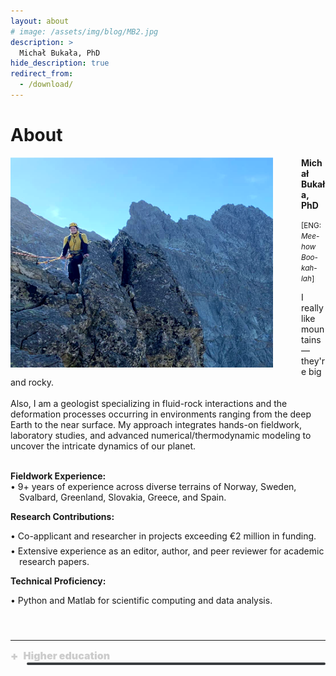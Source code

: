 ```yaml
---
layout: about
# image: /assets/img/blog/MB2.jpg
description: >
  Michał Bukała, PhD
hide_description: true
redirect_from:
  - /download/
---
```


# About

<img src="/assets/img/blog/MB_new.png" alt="M" style="width: 420px; float: left; margin-right: 45px;"> 

<b> Michał Bukała, PhD</b> <br>

<span style="font-size: smaller;">[ENG: <i>Mee-how Boo-kah-lah</i>]</span> <br>

I really like mountains—they're big and rocky.<br><br>
Also, I am a geologist specializing in fluid-rock interactions and the deformation processes occurring in environments ranging from the deep Earth to the near surface. My approach integrates hands-on fieldwork, laboratory studies, and advanced numerical/thermodynamic modeling to uncover the intricate dynamics of our planet.
<br>

<html lang="pl">
<head>
  <meta charset="UTF-8">
  <title>Projekty Naukowe</title>
  <style>
    :root {
      --accent-color: rgb(79,177,186);
    }

    .indent1 {
      margin-left: 25px; 
    }

    .list-item {
      text-indent: -1em;     /* Pull bullet out */
      padding-left: 1em;     /* Push rest of text back */
      margin-bottom: 0.5em;  /* Optional spacing between items */
    }
  </style>
</head>
<body>

<br>
<b>Fieldwork Experience: </b><br>
<div class="indent1">
  <div class="list-item">• 9+ years of experience across diverse terrains of Norway, Sweden, Svalbard, Greenland, Slovakia, Greece, and Spain.</div>
</div>

<b>Research Contributions:</b> <br>
<div class="indent1">
  <div class="list-item">• Co-applicant and researcher in projects exceeding €2 million in funding.</div>
  <div class="list-item">• Extensive experience as an editor, author, and peer reviewer for academic research papers.</div>
</div>

<b>Technical Proficiency:</b><br>
<div class="indent1">
  <div class="list-item">• Python and Matlab for scientific computing and data analysis.</div>
</div>
<br><br>
</body>
</html>

---

<html lang="pl">
<head>
  <meta charset="UTF-8">
  <title>Projekty Naukowe</title>
  <style>
    :root {
      --accent-color: rgb(79,177,186);
    }

    body {
      background-color: #2a2d2f;
      color: #cccccc;
      font-family: Arial, sans-serif;
      font-size: 1rem;
      line-height: 1.75;
      padding: 20px;
    }

    .project {
      margin-bottom: 25px;
    }

    .project-title {
      cursor: pointer;
      color: #cccccc;
      text-decoration: none;
      display: flex;
      align-items: center;
      gap: 8px;
      font-weight: 900; /* heading weight */
      font-size: 1rem;
    }

    .project-title:hover {
      text-decoration: underline;
      text-decoration-color: var(--accent-color);
    }

    .icon {
      font-size: 18px;
      transition: transform 0.3s ease;
    }

    .icon.rotate {
      transform: rotate(45deg);
    }

    .project-pis {
      margin: 4px 0 10px 26px;
      font-weight: 400;
      color: #cccccc;
      font-size: 1rem;
    }

    .toggle-content {
    max-height: 0;
    overflow: hidden;
    transition: max-height 0.4s ease;
    margin-left: 26px;
    font-weight: 400;
    font-size: 1rem;
    background-color: #393d40; 
    padding: 2px;
    border-radius: 2px;
    }


    .toggle-content.show {
      max-height: 500px;
    }

    a {
      color: var(--accent-color);
      text-decoration: none;
    }

    a:hover {
      text-decoration: underline;
    }

    .indent {
    margin-left: 50px; 
    }
  </style>
</head>
<body>

  <div class="project">
    <div class="project-title" onclick="toggleDetails('p1')">
      <span id="icon-p1" class="icon">+</span>
      <span>
        Higher education
      </span>
    </div>
    <div id="details-p1" class="toggle-content">
      <div>
        <b>2021 - PhD</b> <i>in Earth Sciences - Geology</i><br> 
        <div class="indent">
          AGH University of Science and Technology, Kraków (Poland)<br>
          Doctoral thesis: <i>“Subduction processes recorded by the Baltica outer margin in the Scandinavian Caledonides”</i><br>
          <a href="https://www.elementsmagazine.org/wp-content/uploads/archives/e18_3/e18_3_soc_PTMIN.pdf">🏅 Award for the best PhD thesis given by the Polish Mineralogical Society</a>
        </div> 
        <br>

        <b>2016 - MSc</b> <i>in Geology: Applied Mineralogy and Petrology</i><br>
        <div class="indent">
          University of Wrocław, Wrocław (Poland)<br>
          Master thesis: <i>“Sulfides from mantle xenoliths hosted in basalts of the Lower Silesia, Poland”</i>
        </div>
        <br>

        <b>2014 - BSc</b> <i>in Geology</i><br>
        <div class="indent">
          University of Wrocław, Wrocław (Poland)<br>
        </div>
      </div>
    </div>
  </div>

  <script>
    function toggleDetails(id) {
      const details = document.getElementById("details-" + id);
      const icon = document.getElementById("icon-" + id);

      details.classList.toggle("show");
      icon.classList.toggle("rotate");
    }
  </script>

</body>
</html>
